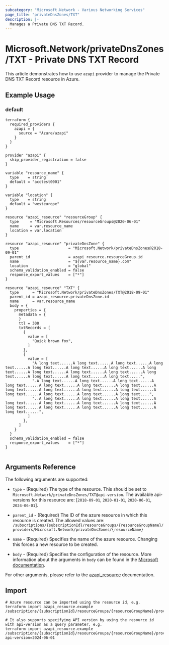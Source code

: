 ```yaml
---
subcategory: "Microsoft.Network - Various Networking Services"
page_title: "privateDnsZones/TXT"
description: |-
  Manages a Private DNS TXT Record.
---
```


# Microsoft.Network/privateDnsZones/TXT - Private DNS TXT Record

This article demonstrates how to use `azapi` provider to manage the Private DNS TXT Record resource in Azure.

## Example Usage

### default

```hcl
terraform {
  required_providers {
    azapi = {
      source = "Azure/azapi"
    }
  }
}

provider "azapi" {
  skip_provider_registration = false
}

variable "resource_name" {
  type    = string
  default = "acctest0001"
}

variable "location" {
  type    = string
  default = "westeurope"
}

resource "azapi_resource" "resourceGroup" {
  type     = "Microsoft.Resources/resourceGroups@2020-06-01"
  name     = var.resource_name
  location = var.location
}

resource "azapi_resource" "privateDnsZone" {
  type                      = "Microsoft.Network/privateDnsZones@2018-09-01"
  parent_id                 = azapi_resource.resourceGroup.id
  name                      = "${var.resource_name}.com"
  location                  = "global"
  schema_validation_enabled = false
  response_export_values    = ["*"]
}

resource "azapi_resource" "TXT" {
  type      = "Microsoft.Network/privateDnsZones/TXT@2018-09-01"
  parent_id = azapi_resource.privateDnsZone.id
  name      = var.resource_name
  body = {
    properties = {
      metadata = {
      }
      ttl = 300
      txtRecords = [
        {
          value = [
            "Quick brown fox",
          ]
        },
        {
          value = [
            "A long text......A long text......A long text......A long text......A long text......A long text......A long text......A long text......A long text......A long text......A long text......A long text......A long text......A long text......A long text.....",
            ".A long text......A long text......A long text......A long text......A long text......A long text......A long text......A long text......A long text......A long text......A long text......A long text......A long text......A long text......A long text....",
            "..A long text......A long text......A long text......A long text......A long text......A long text......A long text......A long text......A long text......A long text......A long text......A long text......",
          ]
        },
      ]
    }
  }
  schema_validation_enabled = false
  response_export_values    = ["*"]
}


```



## Arguments Reference

The following arguments are supported:

* `type` - (Required) The type of the resource. This should be set to `Microsoft.Network/privateDnsZones/TXT@api-version`. The available api-versions for this resource are: [`2018-09-01`, `2020-01-01`, `2020-06-01`, `2024-06-01`].

* `parent_id` - (Required) The ID of the azure resource in which this resource is created. The allowed values are:  
  `/subscriptions/{subscriptionId}/resourceGroups/{resourceGroupName}/providers/Microsoft.Network/privateDnsZones/{resourceName}`

* `name` - (Required) Specifies the name of the azure resource. Changing this forces a new resource to be created.

* `body` - (Required) Specifies the configuration of the resource. More information about the arguments in `body` can be found in the [Microsoft documentation](https://learn.microsoft.com/en-us/azure/templates/Microsoft.Network/privateDnsZones/TXT?pivots=deployment-language-terraform).

For other arguments, please refer to the [azapi_resource](https://registry.terraform.io/providers/Azure/azapi/latest/docs/resources/resource) documentation.

## Import

 ```shell
 # Azure resource can be imported using the resource id, e.g.
 terraform import azapi_resource.example /subscriptions/{subscriptionId}/resourceGroups/{resourceGroupName}/providers/Microsoft.Network/privateDnsZones/{resourceName}/TXT/{resourceName}
 
 # It also supports specifying API version by using the resource id with api-version as a query parameter, e.g.
 terraform import azapi_resource.example /subscriptions/{subscriptionId}/resourceGroups/{resourceGroupName}/providers/Microsoft.Network/privateDnsZones/{resourceName}/TXT/{resourceName}?api-version=2024-06-01
 ```
